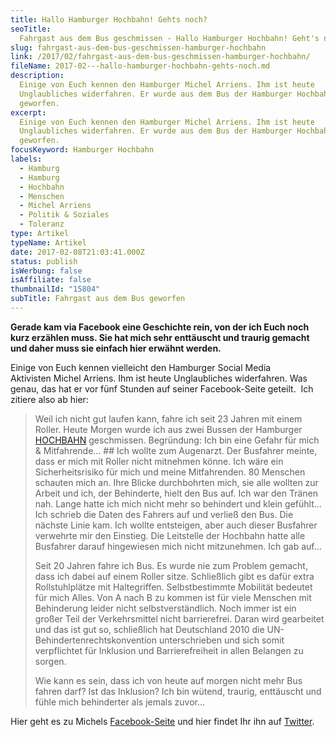 ```yaml
---
title: Hallo Hamburger Hochbahn! Gehts noch?
seoTitle:
  Fahrgast aus dem Bus geschmissen - Hallo Hamburger Hochbahn! Geht's noch?
slug: fahrgast-aus-dem-bus-geschmissen-hamburger-hochbahn
link: /2017/02/fahrgast-aus-dem-bus-geschmissen-hamburger-hochbahn/
fileName: 2017-02---hallo-hamburger-hochbahn-gehts-noch.md
description:
  Einige von Euch kennen den Hamburger Michel Arriens. Ihm ist heute
  Unglaubliches widerfahren. Er wurde aus dem Bus der Hamburger Hochbahn
  geworfen.
excerpt:
  Einige von Euch kennen den Hamburger Michel Arriens. Ihm ist heute
  Unglaubliches widerfahren. Er wurde aus dem Bus der Hamburger Hochbahn
  geworfen.
focusKeyword: Hamburger Hochbahn
labels:
  - Hamburg
  - Hamburg
  - Hochbahn
  - Menschen
  - Michel Arriens
  - Politik & Soziales
  - Toleranz
type: Artikel
typeName: Artikel
date: 2017-02-08T21:03:41.000Z
status: publish
isWerbung: false
isAffiliate: false
thumbnailId: "15804"
subTitle: Fahrgast aus dem Bus geworfen
---
```


<strong>Gerade kam via Facebook eine Geschichte rein, von der ich Euch noch kurz
erzählen muss. Sie hat mich sehr enttäuscht und traurig gemacht und daher muss
sie einfach hier erwähnt werden.</strong>

Einige von Euch kennen vielleicht den Hamburger Social Media Aktivisten Michel
Arriens. Ihm ist heute Unglaubliches widerfahren. Was genau, das hat er vor fünf
Stunden auf seiner Facebook-Seite geteilt.  Ich zitiere also ab hier:

<blockquote>Weil ich nicht gut laufen kann, fahre ich seit 23 Jahren mit einem Roller. Heute Morgen wurde ich aus zwei Bussen der Hamburger <a class="profileLink" href="https://www.facebook.com/hochbahn/" data-hovercard="/ajax/hovercard/page.php?id=218789584900389" data-hovercard-prefer-more-content-show="1">HOCHBAHN</a> geschmissen. Begründung: Ich bin eine Gefahr für mich &amp; Mitfahrende...
## Ich wollte zum Augenarzt.
Der Busfahrer meinte, dass er mich mit Roller nicht mitnehmen könne. Ich wäre ein Sicherheitsrisiko für mich und meine Mitfahrenden. 80 Menschen schauten mich an. Ihre Blicke durchbohrten mich, sie alle wollten zur Arbeit und ich, der Behinderte,<span class="text_exposed_show"> hielt den Bus auf. Ich war den Tränen nah. Lange hatte ich mich nicht mehr so behindert und klein gefühlt...
Ich schrieb die Daten des Fahrers auf und verließ den Bus. Die nächste Linie kam. Ich wollte entsteigen, aber auch dieser Busfahrer verwehrte mir den Einstieg. Die Leitstelle der Hochbahn hatte alle Busfahrer darauf hingewiesen mich nicht mitzunehmen. Ich gab auf...</span>
<div class="text_exposed_show">

Seit 20 Jahren fahre ich Bus. Es wurde nie zum Problem gemacht, dass ich dabei
auf einem Roller sitze. Schließlich gibt es dafür extra Rollstuhlplätze mit
Haltegriffen. Selbstbestimmte Mobilität bedeutet für mich Alles. Von A nach B zu
kommen ist für viele Menschen mit Behinderung leider nicht selbstverständlich.
Noch immer ist ein großer Teil der Verkehrsmittel nicht barrierefrei. Daran wird
gearbeitet und das ist gut so, schließlich hat Deutschland 2010 die
UN-Behindertenrechtskonvention unterschrieben und sich somit verpflichtet für
Inklusion und Barrierefreiheit in allen Belangen zu sorgen.

Wie kann es sein, dass ich von heute auf morgen nicht mehr Bus fahren darf? Ist
das Inklusion? Ich bin wütend, traurig, enttäuscht und fühle mich behinderter
als jemals zuvor...

</div></blockquote>
Hier geht es zu Michels <a href="https://www.facebook.com/marriens" target="_blank" rel="noopener">Facebook-Seite</a> und hier findet Ihr ihn auf <a href="https://twitter.com/RollerUndIch" target="_blank" rel="noopener">Twitter</a>.
